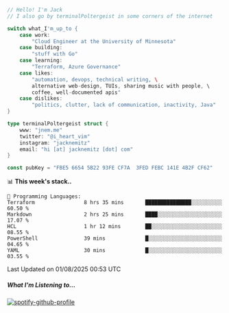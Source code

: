 ```go
// Hello! I'm Jack
// I also go by terminalPoltergeist in some corners of the internet

switch what_I'm_up_to {
    case work:
        "Cloud Engineer at the University of Minnesota"
    case building:
        "stuff with Go"
    case learning:
        "Terraform, Azure Governance"
    case likes:
        "automation, devops, technical writing, \
        alternative web-design, TUIs, sharing music with people, \
        coffee, well-documented apis"
    case dislikes:
        "politics, clutter, lack of communication, inactivity, Java"
}

type terminalPoltergeist struct {
    www: "jnem.me"
    twitter: "@i_heart_vim"
    instagram: "jacknemitz"
    email: "hi [at] jacknemitz [dot] com"
}

const pubKey = "FBE5 6654 5B22 93FE CF7A  3FED FEBC 141E 4B2F CF62"
```

<!--START_SECTION:waka-->
📊 **This week's stack..** 

```text
💬 Programming Languages: 
Terraform                8 hrs 35 mins       ███████████████░░░░░░░░░░   60.50 % 
Markdown                 2 hrs 25 mins       ████░░░░░░░░░░░░░░░░░░░░░   17.07 % 
HCL                      1 hr 12 mins        ██░░░░░░░░░░░░░░░░░░░░░░░   08.55 % 
PowerShell               39 mins             █░░░░░░░░░░░░░░░░░░░░░░░░   04.65 % 
YAML                     30 mins             █░░░░░░░░░░░░░░░░░░░░░░░░   03.55 % 
```


 Last Updated on 01/08/2025 00:53 UTC
<!--END_SECTION:waka-->

##### What I'm Listening to...

[![spotify-github-profile](https://jnem.me/listening-item?maxAge=2592000)](https://jnem.me/listening)

